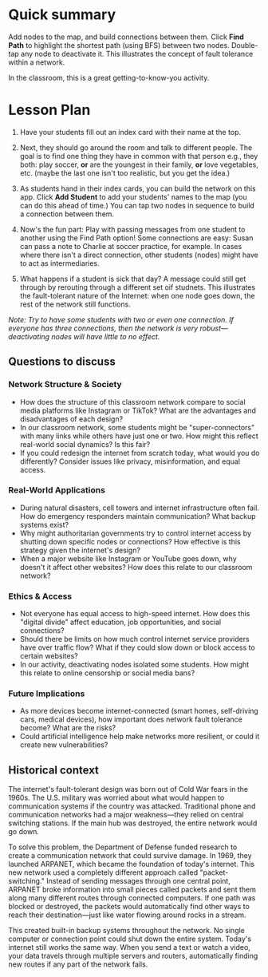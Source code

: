 # Quick summary
Add nodes to the map, and build connections between them. Click **Find Path** to highlight the shortest path (using BFS) between two nodes. Double-tap any node to deactivate it. This illustrates the concept of fault tolerance within a network.

In the classroom, this is a great getting-to-know-you activity.

# Lesson Plan
1. Have your students fill out an index card with their name at the top.

2. Next, they should go around the room and talk to different people. The goal is to find one thing they have in common with that person e.g., they both: play soccer, **or** are the youngest in their family, **or** love vegetables, etc. (maybe the last one isn't too realistic, but you get the idea.)

3. As students hand in their index cards, you can build the network on this app. Click **Add Student** to add your students' names to the map (you can do this ahead of time.) You can tap two nodes in sequence to build a connection between them.

4. Now's the fun part: Play with passing messages from one student to another using the Find Path option! Some connections are easy: Susan can pass a note to Charlie at soccer practice, for example. In cases where there isn't a direct connection, other students (nodes) might have to act as intermediaries.

5. What happens if a student is sick that day? A message could still get through by rerouting through a different set oif studnets. This illustrates the fault-tolerant nature of the Internet: when one node goes down, the rest of the network still functions.

*Note: Try to have some students with two or even one connection. If everyone has three connections, then the network is very robust—deactivating nodes will have little to no effect.*

## Questions to discuss
### Network Structure & Society

* How does the structure of this classroom network compare to social media platforms like Instagram or TikTok? What are the advantages and disadvantages of each design?
* In our classroom network, some students might be "super-connectors" with many links while others have just one or two. How might this reflect real-world social dynamics? Is this fair?
* If you could redesign the internet from scratch today, what would you do differently? Consider issues like privacy, misinformation, and equal access.

### Real-World Applications

* During natural disasters, cell towers and internet infrastructure often fail. How do emergency responders maintain communication? What backup systems exist?
* Why might authoritarian governments try to control internet access by shutting down specific nodes or connections? How effective is this strategy given the internet's design?
* When a major website like Instagram or YouTube goes down, why doesn't it affect other websites? How does this relate to our classroom network?

### Ethics & Access

* Not everyone has equal access to high-speed internet. How does this "digital divide" affect education, job opportunities, and social connections?
* Should there be limits on how much control internet service providers have over traffic flow? What if they could slow down or block access to certain websites?
* In our activity, deactivating nodes isolated some students. How might this relate to online censorship or social media bans?

### Future Implications

* As more devices become internet-connected (smart homes, self-driving cars, medical devices), how important does network fault tolerance become? What are the risks?
* Could artificial intelligence help make networks more resilient, or could it create new vulnerabilities?

## Historical context
The internet's fault-tolerant design was born out of Cold War fears in the 1960s. The U.S. military was worried about what would happen to communication systems if the country was attacked. Traditional phone and communication networks had a major weakness—they relied on central switching stations. If the main hub was destroyed, the entire network would go down.

To solve this problem, the Department of Defense funded research to create a communication network that could survive damage. In 1969, they launched ARPANET, which became the foundation of today's internet. This new network used a completely different approach called "packet-switching."
Instead of sending messages through one central point, ARPANET broke information into small pieces called packets and sent them along many different routes through connected computers. If one path was blocked or destroyed, the packets would automatically find other ways to reach their destination—just like water flowing around rocks in a stream.

This created built-in backup systems throughout the network. No single computer or connection point could shut down the entire system. Today's internet still works the same way. When you send a text or watch a video, your data travels through multiple servers and routers, automatically finding new routes if any part of the network fails.
